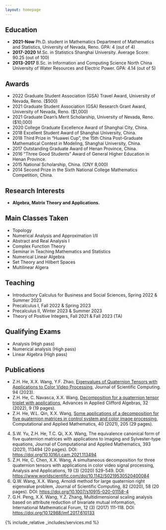 ```yaml
---
layout: homepage
---
```


 


## Education
- **2021-Now**	Ph.D. student in Mathematics Department of Mathematics and Statistics, University of Nevada, Reno. GPA: 4 (out of 4)
- **2017-2020** M.Sc. in Statistics Shanghai University. Average Score: 90.25 (out of 100)
- **2013-2017**	B.Sc. in Information and Computing Science North China University of Water Resources and Electric Power. GPA: 4.14 (out of 5)

## Awards
- 2022    Graduate Student Association (GSA) Travel Award, University of Nevada, Reno. ($500)
- 2021	Graduate Student Association (GSA) Research Grant Award, University of Nevada, Reno. ($1,000)
- 2021	 Graduate Dean’s Merit Scholarship, University of Nevada, Reno. ($10,000)
- 2020    College Graduate Excellence Award of Shanghai City, China.
- 2018	 Excellent Student Award of Shanghai University, China.
- 2018    Third Prize in “Huawei Cup”, the 15th China Post-Graduate Mathematical Contest in Modeling, Shanghai University, China.
- 2017    Outstanding Graduate Award of Henan Province, China.
- 2016    “Three Good Students” Award of General Higher Education in Henan Province.
- 2015    National Scholarship, China. (CNY 8,000)
- 2014    Second Prize in the Sixth National College Mathematics Competition, China.

## Research Interests

- **Algebra, Matrix Theory and Applications.**  

## Main Classes Taken

- Topology  
- Numerical Analysis and Approximation I/Ⅱ 
- Abstract and Real Analysis I 
- Complex Function Theory 
- Seminar in Teaching Mathematics and Statistics 
- Numerical Linear Algebra 
- Set Theory and Hilbert Spaces
- Multilinear Algera


## Teaching
- Introductory Calculus for Business and Social Sciences, Spring 2022 & Summer 2023
- Precalculus I, Fall 2022 & Spring 2023
- Precalculus II, Winter 2023 & Summer 2023
- Theory of Positive Integers, Fall 2021 & Fall 2023 (TA)

  
## Qualifying Exams
- Analysis   (High pass)
-  Numerical analysis   (High pass)
- Linear Algebra  (High pass)
 
## Publications
- 	Z.H. He, X.X. Wang, Y.F. Zhao, [Eigenvalues of Quaternion Tensors with Applications to Color Video Processing](https://doi.org/10.1007/s10915-022-02058-5), Journal of Scientific Computing. 94 (2023).
- Z.H. He, C. Navasca, X.X. Wang, [Decomposition for a quaternion tensor triplet with applications](https://doi.org/10.1007/s00006-021-01195-8), Advances in Applied Clifford Algebras, 32 (2022), 9 (19 pages). 
- Z.H. He, W.L. Qin, X.X. Wang, [Some applications of a decomposition for five quaternion matrices in control system and color image processing](https://doi.org/10.1007/s40314-021-01579-3), Computational and Applied Mathematics, 40 (2021), 205 (29 pages).  
4.	S.W. Yu, Z.H. He, T.C. Qi, X.X. Wang, The equivalence canonical form of five quaternion matrices with applications to imaging and Sylvester-type equations, Journal of Computational and Applied Mathematics, 393 (2021), 113494 (20 pages). DOI: https://doi.org/10.1016/j.cam.2021.113494
5.	Z.H. He, C. Chen, X.X. Wang, A simultaneous decomposition for three quaternion tensors with applications in color video signal processing, Analysis and Applications, 19 (3) (2020) 529-549. DOI:  https://www.worldscientific.com/doi/10.1142/S0219530520400084
6.	Q.W. Wang, X.X. Wang, Arnoldi method for large quaternion right eigenvalue problem, Journal of Scientific Computing, 82 (2020), 58 (20 pages). DOI: https://doi.org/10.1007/s10915-020-01158-4
7.	G.H. Peng, X.X. Wang, Y.Z. Zhang, Multidimensional scaling analysis based on attribute reduction of bivariate mutual information, International Mathematical Forum, 12 (3) (2017) 111-118. DOI:  https://doi.org/10.12988/imf.2017.610133





{% include_relative _includes/services.md %}
